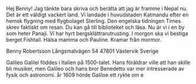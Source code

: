 Hej Benny! 
Jag tänkte bara skriva och berätta att jag är framme i Nepal nu. Det är ett väldigt vackert land. Vi landade i huvudstaden Katmandu efter en hemsk flygning med flygbolaget Sterling. Den engelska tidningen Times skrev faktiskt om resan. Du kan gå till biblioteket och läsa. Nu är vi i en by som heter Panaji. Vi har hyrt bergsklättrarutrusting. I morgon ska vi bestiga berget Fishtail. Hälsa mamma och Pauline. Kramar från mormor. 

Benny Robertsson
Långsmalvägen 54
47801 Västervik
Sverige

Galileo Galilei föddes i Italien på 1500-talet. Hans föräldrar ville att han skille bli musiker, men Galileo och hans bror Benedetto var mer intresserade av fysik och astronomi. år 1609 hörde Galiloe ett rykte om e